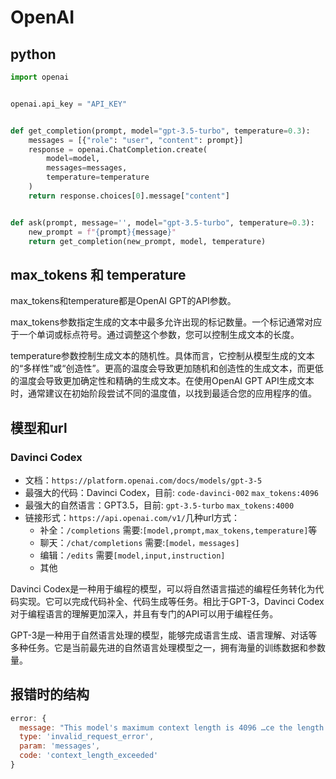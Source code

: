 # OpenAI

## python
```python
import openai


openai.api_key = "API_KEY"


def get_completion(prompt, model="gpt-3.5-turbo", temperature=0.3):
    messages = [{"role": "user", "content": prompt}]
    response = openai.ChatCompletion.create(
        model=model,
        messages=messages,
        temperature=temperature
    )
    return response.choices[0].message["content"]


def ask(prompt, message='', model="gpt-3.5-turbo", temperature=0.3):
    new_prompt = f"{prompt}{message}"
    return get_completion(new_prompt, model, temperature)
```

## max_tokens 和 temperature
max_tokens和temperature都是OpenAI GPT的API参数。

max_tokens参数指定生成的文本中最多允许出现的标记数量。一个标记通常对应于一个单词或标点符号。通过调整这个参数，您可以控制生成文本的长度。

temperature参数控制生成文本的随机性。具体而言，它控制从模型生成的文本的“多样性”或“创造性”。更高的温度会导致更加随机和创造性的生成文本，而更低的温度会导致更加确定性和精确的生成文本。在使用OpenAI GPT API生成文本时，通常建议在初始阶段尝试不同的温度值，以找到最适合您的应用程序的值。

## 模型和url

### Davinci Codex
* 文档：`https://platform.openai.com/docs/models/gpt-3-5`
* 最强大的代码：Davinci Codex，目前: `code-davinci-002` `max_tokens:4096`
* 最强大的自然语言：GPT3.5，目前: `gpt-3.5-turbo` `max_tokens:4000`
* 链接形式：`https://api.openai.com/v1/`几种url方式：
  * 补全：`/completions`  需要:`[model,prompt,max_tokens,temperature]`等
  * 聊天：`/chat/completions` 需要:`[model，messages]`
  * 编辑：`/edits` 需要`[model,input,instruction]`
  * 其他

Davinci Codex是一种用于编程的模型，可以将自然语言描述的编程任务转化为代码实现。它可以完成代码补全、代码生成等任务。相比于GPT-3，Davinci Codex对于编程语言的理解更加深入，并且有专门的API可以用于编程任务。

GPT-3是一种用于自然语言处理的模型，能够完成语言生成、语言理解、对话等多种任务。它是当前最先进的自然语言处理模型之一，拥有海量的训练数据和参数量。

## 报错时的结构

```JavaScript
error: {
  message: "This model's maximum context length is 4096 …ce the length of the messages or completion.", 
  type: 'invalid_request_error', 
  param: 'messages', 
  code: 'context_length_exceeded'
}
```
